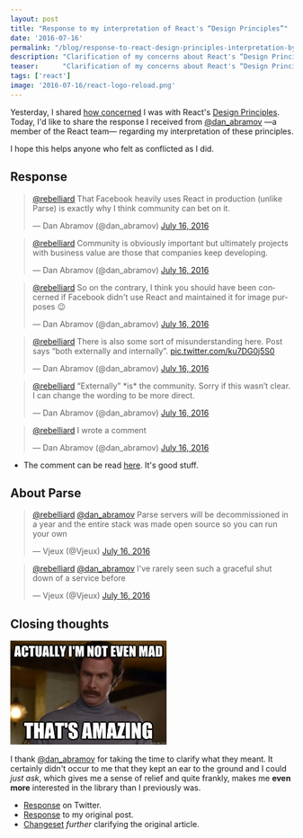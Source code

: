 ```yaml
---
layout: post
title: "Response to my interpretation of React's “Design Principles”"
date: '2016-07-16'
permalink: "/blog/response-to-react-design-principles-interpretation-by-react-members/"
description: "Clarification of my concerns about React's “Design Principles” by members of the React team."
teaser:      "Clarification of my concerns about React's “Design Principles” by members of the React team."
tags: ['react']
image: '2016-07-16/react-logo-reload.png'
---
```


Yesterday, I shared [how concerned](react-driven-by-facebook-principle-concerns) I was with React's
[Design Principles](https://facebook.github.io/react/contributing/design-principles.html).
Today, I'd like to share the response I received from [@dan_abramov](https://twitter.com/dan_abramov)
—a member of the React team— regarding my interpretation of these principles.

I hope this helps anyone who felt as conflicted as I did.

## Response

<blockquote class="twitter-tweet" data-lang="en"><p lang="en" dir="ltr"><a href="https://twitter.com/rebelliard">@rebelliard</a> That Facebook heavily uses React in production (unlike Parse) is exactly why I think community can bet on it.</p>&mdash; Dan Abramov (@dan_abramov) <a href="https://twitter.com/dan_abramov/status/754278530817617921">July 16, 2016</a></blockquote>

<blockquote class="twitter-tweet" data-conversation="none" data-lang="en"><p lang="en" dir="ltr"><a href="https://twitter.com/rebelliard">@rebelliard</a> Community is obviously important but ultimately projects with business value are those that companies keep developing.</p>&mdash; Dan Abramov (@dan_abramov) <a href="https://twitter.com/dan_abramov/status/754278857331662848">July 16, 2016</a></blockquote>

<blockquote class="twitter-tweet" data-conversation="none" data-lang="en"><p lang="en" dir="ltr"><a href="https://twitter.com/rebelliard">@rebelliard</a> So on the contrary, I think you should have been concerned if Facebook didn&#39;t use React and maintained it for image purposes 😉</p>&mdash; Dan Abramov (@dan_abramov) <a href="https://twitter.com/dan_abramov/status/754279261805109248">July 16, 2016</a></blockquote>

<blockquote class="twitter-tweet" data-conversation="none" data-lang="en"><p lang="en" dir="ltr"><a href="https://twitter.com/rebelliard">@rebelliard</a> There is also some sort of misunderstanding here. Post says “both externally and internally”. <a href="https://t.co/ku7DG0j5S0">pic.twitter.com/ku7DG0j5S0</a></p>&mdash; Dan Abramov (@dan_abramov) <a href="https://twitter.com/dan_abramov/status/754280725076119552">July 16, 2016</a></blockquote>

<blockquote class="twitter-tweet" data-conversation="none" data-lang="en"><p lang="en" dir="ltr"><a href="https://twitter.com/rebelliard">@rebelliard</a> “Externally” *is* the community. Sorry if this wasn’t clear. I can change the wording to be more direct.</p>&mdash; Dan Abramov (@dan_abramov) <a href="https://twitter.com/dan_abramov/status/754281037891592192">July 16, 2016</a></blockquote>

<blockquote class="twitter-tweet" data-lang="en"><p lang="en" dir="ltr"><a href="https://twitter.com/rebelliard">@rebelliard</a> I wrote a comment</p>&mdash; Dan Abramov (@dan_abramov) <a href="https://twitter.com/dan_abramov/status/754285961845022720">July 16, 2016</a></blockquote>

* The comment can be read [here](react-driven-by-facebook-principle-concerns#comment-2786435370).
  It's good stuff.

## About Parse

<blockquote class="twitter-tweet" data-lang="en"><p lang="en" dir="ltr"><a href="https://twitter.com/rebelliard">@rebelliard</a> <a href="https://twitter.com/dan_abramov">@dan_abramov</a> Parse servers will be decommissioned in a year and the entire stack was made open source so you can run your own</p>&mdash; Vjeux (@Vjeux) <a href="https://twitter.com/Vjeux/status/754317380386304004">July 16, 2016</a></blockquote>

<blockquote class="twitter-tweet" data-conversation="none" data-lang="en"><p lang="en" dir="ltr"><a href="https://twitter.com/rebelliard">@rebelliard</a> <a href="https://twitter.com/dan_abramov">@dan_abramov</a> I&#39;ve rarely seen such a graceful shut down of a service before</p>&mdash; Vjeux (@Vjeux) <a href="https://twitter.com/Vjeux/status/754317595143049222">July 16, 2016</a></blockquote>

## Closing thoughts

<p>
  <img src="/public/images/blog/2016-07-16/not-even-mad.jpg" height="185" alt="That's amazing.">
</p>

I thank [@dan_abramov](https://twitter.com/dan_abramov) for taking the time to clarify what they meant.
It certainly didn't occur to me that they kept an ear to the ground and I could _just ask_,
which gives me a sense of relief and quite frankly, makes me **even more** interested
in the library than I previously was.

* [Response](https://twitter.com/dan_abramov/status/754278530817617921) on Twitter.
* [Response](react-driven-by-facebook-principle-concerns#comment-2786435370) to my original post.
* [Changeset](https://github.com/facebook/react/pull/7292/files) _further_ clarifying
  the original article.
